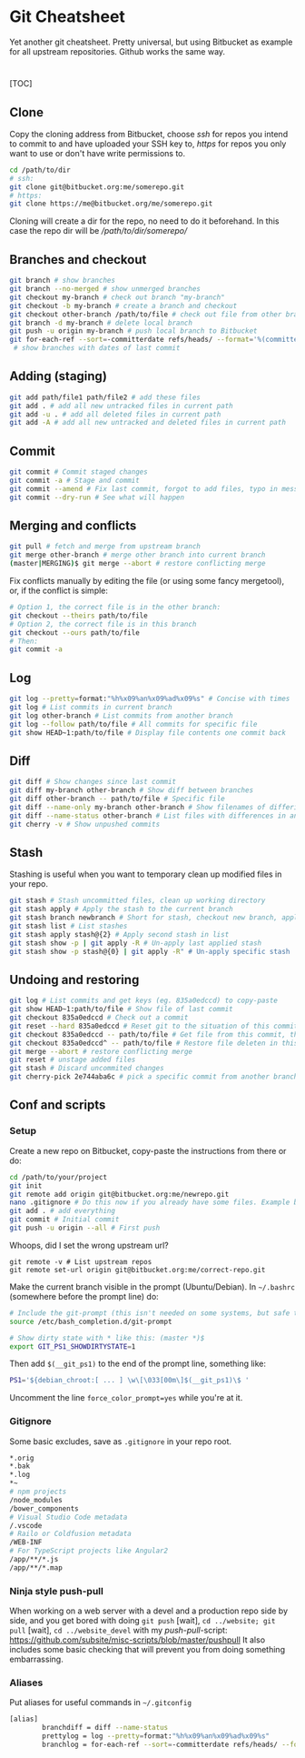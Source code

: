 # Git Cheatsheet
Yet another git cheatsheet. Pretty universal, but using Bitbucket as example for all upstream repositories. Github works the same way. 
#
[TOC]


## Clone
Copy the cloning address from Bitbucket, choose *ssh* for repos you intend to commit to and have uploaded your SSH key to, *https* for repos you only want to use or don't have write permissions to.
```sh
cd /path/to/dir
# ssh:
git clone git@bitbucket.org:me/somerepo.git 
# https:
git clone https://me@bitbucket.org/me/somerepo.git
```
Cloning will create a dir for the repo, no need to do it beforehand. In this case the repo dir will be */path/to/dir/somerepo/*

## Branches and checkout
```sh
git branch # show branches
git branch --no-merged # show unmerged branches
git checkout my-branch # check out branch "my-branch"
git checkout -b my-branch # create a branch and checkout
git checkout other-branch /path/to/file # check out file from other branch
git branch -d my-branch # delete local branch
git push -u origin my-branch # push local branch to Bitbucket
git for-each-ref --sort=-committerdate refs/heads/ --format='%(committerdate:short) %(authorname) %(refname:short)'
 # show branches with dates of last commit
```
## Adding (staging)
```sh
git add path/file1 path/file2 # add these files
git add . # add all new untracked files in current path
git add -u . # add all deleted files in current path
git add -A # add all new untracked and deleted files in current path
```
## Commit
```sh
git commit # Commit staged changes
git commit -a # Stage and commit
git commit --amend # Fix last commit, forgot to add files, typo in message etc.
git commit --dry-run # See what will happen
```
## Merging and conflicts
```sh
git pull # fetch and merge from upstream branch
git merge other-branch # merge other branch into current branch
(master|MERGING)$ git merge --abort # restore conflicting merge
```
Fix conflicts manually by editing the file (or using some fancy mergetool), or, if the conflict is simple:
```sh
# Option 1, the correct file is in the other branch:
git checkout --theirs path/to/file
# Option 2, the correct file is in this branch
git checkout --ours path/to/file
# Then:
git commit -a
```
## Log
```sh
git log --pretty=format:"%h%x09%an%x09%ad%x09%s" # Concise with times
git log # List commits in current branch
git log other-branch # List commits from another branch
git log --follow path/to/file # All commits for specific file
git show HEAD~1:path/to/file # Display file contents one commit back
```
## Diff
```sh
git diff # Show changes since last commit
git diff my-branch other-branch # Show diff between branches
git diff other-branch -- path/to/file # Specific file
git diff --name-only my-branch other-branch # Show filenames of differing files
git diff --name-status other-branch # List files with differences in another branch
git cherry -v # Show unpushed commits
```
## Stash
Stashing is useful when you want to temporary clean up modified files in your repo.
```sh
git stash # Stash uncommitted files, clean up working directory 
git stash apply # Apply the stash to the current branch
git stash branch newbranch # Short for stash, checkout new branch, apply
git stash list # List stashes
git stash apply stash@{2} # Apply second stash in list
git stash show -p | git apply -R # Un-apply last applied stash
git stash show -p stash@{0} | git apply -R" # Un-apply specific stash
```
## Undoing and restoring
```sh
git log # List commits and get keys (eg. 835a0edccd) to copy-paste
git show HEAD~1:path/to/file # Show file of last commit
git checkout 835a0edccd # Check out a commit
git reset --hard 835a0edccd # Reset git to the situation of this commit
git checkout 835a0edccd -- path/to/file # Get file from this commit, then: git commit
git checkout 835a0edccd^ -- path/to/file # Restore file deleten in this commit. Note the caret (^)
git merge --abort # restore conflicting merge
git reset #	unstage added files
git stash # Discard uncommited changes
git cherry-pick 2e744aba6c # pick a specific commit from another branch
```
## Conf and scripts

### Setup
Create a new repo on Bitbucket, copy-paste the instructions from there or do:
```sh
cd /path/to/your/project
git init 
git remote add origin git@bitbucket.org:me/newrepo.git
nano .gitignore # Do this now if you already have some files. Example below.
git add . # add everything
git commit # Initial commit
git push -u origin --all # First push
```
Whoops, did I set the wrong upstream url?
```
git remote -v # List upstream repos
git remote set-url origin git@bitbucket.org:me/correct-repo.git
```
Make the current branch visible in the prompt (Ubuntu/Debian). In `~/.bashrc` (somewhere before the prompt line) do:
```sh
# Include the git-prompt (this isn't needed on some systems, but safe to do)
source /etc/bash_completion.d/git-prompt

# Show dirty state with * like this: (master *)$
export GIT_PS1_SHOWDIRTYSTATE=1
```
Then add `$(__git_ps1)` to the end of the prompt line, something like:
```sh
PS1='${debian_chroot:[ ... ] \w\[\033[00m\]$(__git_ps1)\$ '
```
Uncomment the line `force_color_prompt=yes` while you're at it.
### Gitignore
Some basic excludes, save as `.gitignore` in your repo root.
```sh
*.orig
*.bak
*.log
*~
# npm projects
/node_modules
/bower_components
# Visual Studio Code metadata
/.vscode
# Railo or Coldfusion metadata
/WEB-INF
# For TypeScript projects like Angular2
/app/**/*.js
/app/**/*.map
```
### Ninja style push-pull
When working on a web server with a devel and a production repo side by side, and you get bored with doing `git push` [wait], `cd ../website; git pull` [wait], `cd ../website_devel` with my *push-pull*-script:
https://github.com/subsite/misc-scripts/blob/master/pushpull
It also includes some basic checking that will prevent you from doing something embarrassing.
### Aliases
Put aliases for useful commands in `~/.gitconfig`
```sh
[alias]
        branchdiff = diff --name-status
        prettylog = log --pretty=format:"%h%x09%an%x09%ad%x09%s"
        branchlog = for-each-ref --sort=-committerdate refs/heads/ --format='%(committerdate:short) %(authorname) %(refname:short)'
```